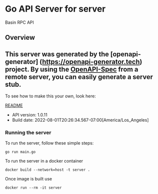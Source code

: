 # Go API Server for server

Basin RPC API

## Overview
This server was generated by the [openapi-generator]
(https://openapi-generator.tech) project.
By using the [OpenAPI-Spec](https://github.com/OAI/OpenAPI-Specification) from a remote server, you can easily generate a server stub.
-

To see how to make this your own, look here:

[README](https://openapi-generator.tech)

- API version: 1.0.11
- Build date: 2022-08-01T20:26:34.567-07:00[America/Los_Angeles]


### Running the server
To run the server, follow these simple steps:

```
go run main.go
```

To run the server in a docker container
```
docker build --network=host -t server .
```

Once image is built use
```
docker run --rm -it server
```
